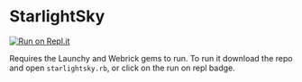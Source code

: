 # StarlightSky
[![Run on Repl.it](https://repl.it/badge/github/Daniel-Bradbury/StarlightSky)](https://StarlightSky--danielbradbury1.repl.co)

Requires the Launchy and Webrick gems to run.
To run it download the repo and open `starlightsky.rb`, or click on the run on repl badge.
